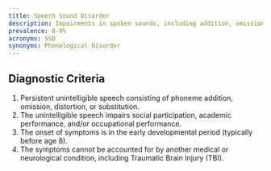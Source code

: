 ```yaml
---
title: Speech Sound Disorder
description: Impairments in spoken sounds, including addition, omission, distortion, and substitution of word phonemes.
prevalence: 8-9%
acronyms: SSD
synonyms: Phonological Disorder
---
```


## Diagnostic Criteria
1. Persistent unintelligible speech consisting of phoneme addition, omission, distortion, or substitution.  
2. The unintelligible speech impairs social participation, academic performance, and/or occupational performance.  
3. The onset of symptoms is in the early developmental period (typically before age 8).  
4. The symptoms cannot be accounted for by another medical or neurological condition, including Traumatic Brain Injury (TBI).  